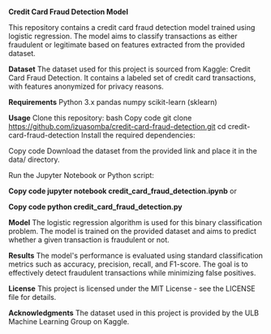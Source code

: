 **Credit Card Fraud Detection Model**


This repository contains a credit card fraud detection model trained using logistic regression. The model aims to classify transactions as either fraudulent or legitimate based on features extracted from the provided dataset.

**Dataset**
The dataset used for this project is sourced from Kaggle: Credit Card Fraud Detection. It contains a labeled set of credit card transactions, with features anonymized for privacy reasons.

**Requirements**
Python 3.x
pandas
numpy
scikit-learn (sklearn)

**Usage**
Clone this repository:
bash
Copy code
git clone https://github.com/izuasomba/credit-card-fraud-detection.git
cd credit-card-fraud-detection
Install the required dependencies:

Copy code
Download the dataset from the provided link and place it in the data/ directory.

Run the Jupyter Notebook or Python script:

**Copy code
jupyter notebook credit_card_fraud_detection.ipynb**
or

**Copy code
python credit_card_fraud_detection.py**

**Model**
The logistic regression algorithm is used for this binary classification problem. The model is trained on the provided dataset and aims to predict whether a given transaction is fraudulent or not.

**Results**
The model's performance is evaluated using standard classification metrics such as accuracy, precision, recall, and F1-score. The goal is to effectively detect fraudulent transactions while minimizing false positives.

**License**
This project is licensed under the MIT License - see the LICENSE file for details.

**Acknowledgments**
The dataset used in this project is provided by the ULB Machine Learning Group on Kaggle.

